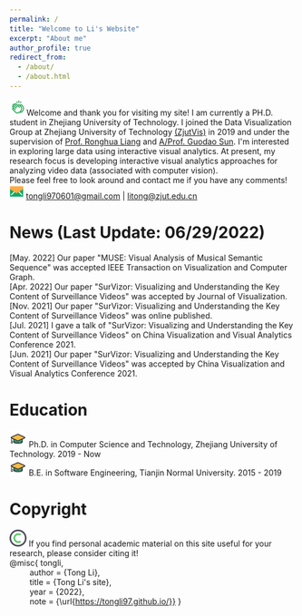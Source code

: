 ```yaml
---
permalink: /
title: "Welcome to Li's Website"
excerpt: "About me"
author_profile: true
redirect_from: 
  - /about/
  - /about.html
---
```


<img src="https://github.com/TongLi97/TongLi97.github.io/raw/master/images/clap.png" width="30px" height="30px">Welcome and thank you for visiting my site! I am currently a PH.D. student in Zhejiang University of Technology. I joined the Data Visualization Group at Zhejiang University of Technology [(ZjutVis)](https://zjutvis.org/) in 2019 and under the supervision of [Prof. Ronghua Liang](https://scholar.google.com/citations?user=fbvnBG4AAAAJ&hl=en) and [A/Prof. Guodao Sun](https://godoorsun.org/). I'm interested in exploring large data using interactive visual analytics. At present, my research focus is developing interactive visual analytics approaches for analyzing video data (associated with computer vision).                   
Please feel free to look around and contact me if you have any comments!                      
<img src="https://github.com/TongLi97/TongLi97.github.io/raw/master/images/email.png" width="25px" height="25px"> tongli970601@gmail.com | litong@zjut.edu.cn 

News (Last Update: 06/29/2022)
======
[May. 2022]  Our paper "MUSE: Visual Analysis of Musical Semantic Sequence" was accepted IEEE Transaction on Visualization and Computer Graph.                         
[Apr. 2022]  Our paper "SurVizor: Visualizing and Understanding the Key Content of Surveillance Videos" was accepted by Journal of Visualization.                        
[Nov. 2021]  Our paper "SurVizor: Visualizing and Understanding the Key Content of Surveillance Videos" was online published.                               
[Jul. 2021]  I gave a talk of "SurVizor: Visualizing and Understanding the Key Content of Surveillance Videos" on China Visualization and Visual Analytics Conference 2021.                             
[Jun. 2021]  Our paper "SurVizor: Visualizing and Understanding the Key Content of Surveillance Videos" was accepted by China Visualization and Visual Analytics Conference 2021.                             

Education
======
<img src="https://github.com/TongLi97/TongLi97.github.io/raw/master/images/hat.png" width="30px" height="30px"> Ph.D. in Computer Science and Technology, Zhejiang University of Technology. 2019 - Now                          
<img src="https://github.com/TongLi97/TongLi97.github.io/raw/master/images/hat.png" width="30px" height="30px"> B.E. in Software Engineering, Tianjin Normal University. 2015 - 2019                        

Copyright
======
<img src="https://github.com/TongLi97/TongLi97.github.io/raw/master/images/copyright.png" width="30px" height="30px"> If you find personal academic material on this site useful for your research, please consider citing it!                            
@misc{ tongli,           
&nbsp;&nbsp;&nbsp;&nbsp;&nbsp;&nbsp;&nbsp;&nbsp;&nbsp;author = {Tong Li},                     
&nbsp;&nbsp;&nbsp;&nbsp;&nbsp;&nbsp;&nbsp;&nbsp;&nbsp;title =  {Tong Li's site},                            
&nbsp;&nbsp;&nbsp;&nbsp;&nbsp;&nbsp;&nbsp;&nbsp;&nbsp;year = {2022},                                       
&nbsp;&nbsp;&nbsp;&nbsp;&nbsp;&nbsp;&nbsp;&nbsp;&nbsp;note = {\url{https://tongli97.github.io/}}  }           
